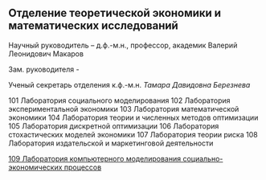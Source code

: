 ## Отделение теоретической экономики и математических исследований
Научный руководитель – д.ф.-м.н., профессор, академик Валерий Леонидович Макаров

Зам. руководителя - 

Ученый секретарь отделения к.ф.-м.н. _Тамара Давидовна Березнева_

101 Лаборатория социального моделирования
102 Лаборатория экспериментальной экономики
103 Лаборатория математической экономики
104 Лаборатория теории и численных методов оптимизации
105 Лаборатория дискретной оптимизации
106 Лаборатория стохастических моделей экономики
107 Лаборатория теории риска
108 Лаборатория издательской и маркетинговой деятельности

[109 Лаборатория компьютерного моделирования социально-экономических процессов ](https://cemi.online/#lab109)

